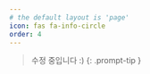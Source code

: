 ```yaml
---
# the default layout is 'page'
icon: fas fa-info-circle
order: 4
---
```


> 수정 중입니다 :)
{: .prompt-tip }
